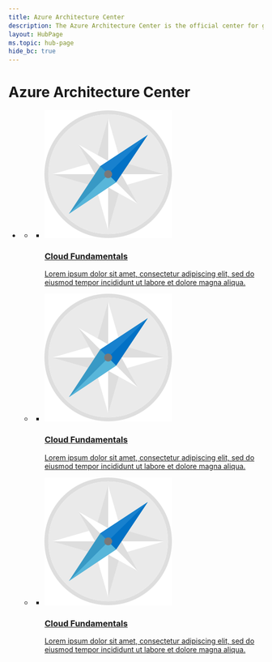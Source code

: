 ```yaml
---
title: Azure Architecture Center
description: The Azure Architecture Center is the official center for guidance, blueprints, patterns, and best practices for building solutions with Microsoft Azure. It is curated by the Microsoft patterns & practices team.
layout: HubPage
ms.topic: hub-page
hide_bc: true
---
```


<div id="main" class="v2">
    <div class="container">
        <h1>Azure Architecture Center</h1>
        <ul class="pivots">
            <li>
                <a href="#architecture"></a>
                <ul id="architecture">
                    <li>
                        <a href="#arch1"><a>
                        <ul id="arch1" class="cardsC">
                            <li>
                                <a href="./cloud-fundamentals/index.md" title="Cloud Fundamentals">
                                    <div class="cardSize">
                                        <div class="cardPadding">
                                            <div class="card">
                                                <div class="cardImageOuter">
                                                    <div class="cardImage">
                                                        <img src="./cloud-fundamentals/_images/a3g-logo.svg" alt="" />
                                                    </div>
                                                </div>
                                                <div class="cardText">
                                                    <h3>Cloud Fundamentals</h3>
                                                    <p>Lorem ipsum dolor sit amet, consectetur adipiscing elit, sed do eiusmod tempor incididunt ut labore et dolore magna aliqua.</p>
                                                </div>
                                            </div>
                                        </div>
                                    </div>
                                </a>
                            </li>
                        </ul>
                    </li>
                    <li>
                        <a href="#arch2"><a>
                        <ul id="arch2" class="cardsC">
                            <li>
                                <a href="./cloud-fundamentals/index.md" title="Cloud Fundamentals">
                                    <div class="cardSize">
                                        <div class="cardPadding">
                                            <div class="card">
                                                <div class="cardImageOuter">
                                                    <div class="cardImage">
                                                        <img src="./cloud-fundamentals/_images/a3g-logo.svg" alt="" />
                                                    </div>
                                                </div>
                                                <div class="cardText">
                                                    <h3>Cloud Fundamentals</h3>
                                                    <p>Lorem ipsum dolor sit amet, consectetur adipiscing elit, sed do eiusmod tempor incididunt ut labore et dolore magna aliqua.</p>
                                                </div>
                                            </div>
                                        </div>
                                    </div>
                                </a>
                            </li>
                        </ul>
                    </li>
                    <li>
                        <a href="#arch3"><a>
                        <ul id="arch3" class="cardsC">
                            <li>
                                <a href="./cloud-fundamentals/index.md" title="Cloud Fundamentals">
                                    <div class="cardSize">
                                        <div class="cardPadding">
                                            <div class="card">
                                                <div class="cardImageOuter">
                                                    <div class="cardImage">
                                                        <img src="./cloud-fundamentals/_images/a3g-logo.svg" alt="" />
                                                    </div>
                                                </div>
                                                <div class="cardText">
                                                    <h3>Cloud Fundamentals</h3>
                                                    <p>Lorem ipsum dolor sit amet, consectetur adipiscing elit, sed do eiusmod tempor incididunt ut labore et dolore magna aliqua.</p>
                                                </div>
                                            </div>
                                        </div>
                                    </div>
                                </a>
                            </li>
                        </ul>
                    </li>
                </ul>
            </li>
        </ul>
    </div>
</div>
                                                
